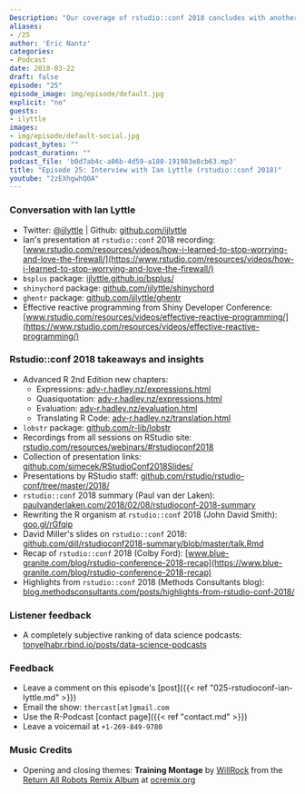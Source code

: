 ```yaml
---
Description: "Our coverage of rstudio::conf 2018 concludes with another great interview!  I talk with Ian Lyttle about his personal journey to using R, the value that shiny brings in communicating with customers, and his new package to ease the pain of working with enterprise GitHub installations.  I also discuss my key insights and takeaways from the extending tidyverse training and talks I attended. I hope you enjoy this jam-packed episode of the R-Podcast!"  
aliases:
- /25
author: 'Eric Nantz'
categories:
- Podcast
date: 2018-03-22
draft: false
episode: "25"
episode_image: img/episode/default.jpg
explicit: "no"
guests:
- ilyttle
images:
- img/episode/default-social.jpg
podcast_bytes: ""
podcast_duration: ""
podcast_file: 'b0d7ab4c-a06b-4d59-a180-191983e8cb63.mp3'
title: "Episode 25: Interview with Ian Lyttle (rstudio::conf 2018)"
youtube: "2zEXhgwhQ0A"
---
```


### Conversation with Ian Lyttle

* Twitter: [@ijlyttle](https://twitter.com/ijlyttle) | Github: [github.com/ijlyttle](https://github.com/ijlyttle/)
* Ian's presentation at `rstudio::conf` 2018 recording: [www.rstudio.com/resources/videos/how-i-learned-to-stop-worrying-and-love-the-firewall/](https://www.rstudio.com/resources/videos/how-i-learned-to-stop-worrying-and-love-the-firewall/)
* `bsplus` package: [ijlyttle.github.io/bsplus/](https://ijlyttle.github.io/bsplus)
* `shinychord` package: [github.com/ijlyttle/shinychord](https://github.com/ijlyttle/shinychord)
* `ghentr` package: [github.com/ijlyttle/ghentr](https://github.com/ijlyttle/ghentr)
* Effective reactive programming from Shiny Developer Conference: [www.rstudio.com/resources/videos/effective-reactive-programming/](https://www.rstudio.com/resources/videos/effective-reactive-programming/)

### Rstudio::conf 2018 takeaways and insights 

* Advanced R 2nd Edition new chapters: 
    * Expressions: [adv-r.hadley.nz/expressions.html](https://adv-r.hadley.nz/expressions.html)
    * Quasiquotation: [adv-r.hadley.nz/expressions.html](https://adv-r.hadley.nz/expressions.html)
    * Evaluation: [adv-r.hadley.nz/evaluation.html](https://adv-r.hadley.nz/evaluation.html)
    * Translating R Code: [adv-r.hadley.nz/translation.html](https://adv-r.hadley.nz/translation.html)
* `lobstr` package: [github.com/r-lib/lobstr](https://github.com/r-lib/lobstr)
* Recordings from all sessions on RStudio site: [rstudio.com/resources/webinars/#rstudioconf2018](https://www.rstudio.com/resources/webinars/#rstudioconf2018)
* Collection of presentation links: [github.com/simecek/RStudioConf2018Slides/](https://github.com/simecek/RStudioConf2018Slides/)
* Presentations by RStudio staff: [github.com/rstudio/rstudio-conf/tree/master/2018/](https://github.com/rstudio/rstudio-conf/tree/master/2018/)
* `rstudio::conf` 2018 summary (Paul van der Laken): [paulvanderlaken.com/2018/02/08/rstudioconf-2018-summary](https://paulvanderlaken.com/2018/02/08/rstudioconf-2018-summary/)
* Rewriting the R organism at `rstudio::conf` 2018 (John David Smith): [goo.gl/rGfqip](https://goo.gl/rGfqip)
* David Miller's slides on `rstudio::conf` 2018: [github.com/dill/rstudioconf2018-summary/blob/master/talk.Rmd](https://github.com/dill/rstudioconf2018-summary/blob/master/talk.Rmd)
* Recap of `rstudio::conf` 2018 (Colby Ford): [www.blue-granite.com/blog/rstudio-conference-2018-recap](https://www.blue-granite.com/blog/rstudio-conference-2018-recap)
* Highlights from `rstudio::conf` 2018 (Methods Consultants blog): [blog.methodsconsultants.com/posts/highlights-from-rstudio-conf-2018/](https://blog.methodsconsultants.com/posts/highlights-from-rstudio-conf-2018/)

### Listener feedback

* A completely subjective ranking of data science podcasts: [tonyelhabr.rbind.io/posts/data-science-podcasts](https://tonyelhabr.rbind.io/posts/data-science-podcasts/) 

### Feedback

- Leave a comment on this episode's [post]({{< ref "025-rstudioconf-ian-lyttle.md" >}})
- Email the show: `thercast[at]gmail.com`
- Use the R-Podcast [contact page]({{< ref "contact.md" >}})
- Leave a voicemail at `+1-269-849-9780`

### Music Credits

- Opening and closing themes: __Training Montage__ by [WillRock](http://ocremix.org/artist/5043/willrock)  from the [Return All Robots Remix Album](http://ocremix.org/events/returnallrobots/) at [ocremix.org](http://ocremix.org/)
